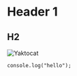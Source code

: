 # Header 1
## H2
![Yaktocat](https://octodex.github.com/images/yaktocat.png)
```
console.log("hello");
```
